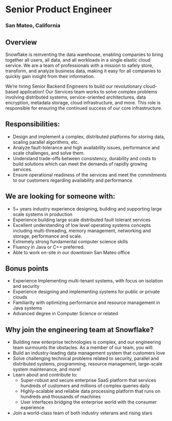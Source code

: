 # Senior Product Engineer
### San Mateo, California

## Overview
Snowflake is reinventing the data warehouse, enabling companies to bring together all users, all
data, and all workloads in a single elastic cloud service. We are a team of professionals with a
mission to safely store, transform, and analyze business data, making it easy for all companies to
quickly gain insight from their information.

We’re hiring Senior Backend Engineers​ to build our revolutionary cloud-based application! Our
Services team works to solve complex problems involving distributed systems, service-oriented
architectures, data encryption, metadata storage, cloud infrastructure, and more. This role is
responsible for ensuring the continued success of our core infrastructure.

## Responsibilities:
+ Design and implement a complex, distributed platforms for storing data, scaling parallel
algorithms, etc.
+ Analyze fault-tolerance and high availability issues, performance and scale challenges, and
solve them.
+ Understand trade-offs between consistency, durability and costs to build solutions which can
meet the demands of rapidly growing services.
+ Ensure operational readiness of the services and meet the commitments to our customers
regarding availability and performance.

## We are looking for someone with:
+ 5+ years industry experience designing, building and supporting large scale systems in
production
+ Experience building large scale distributed fault tolerant services
+ Excellent understanding of low level operating systems concepts including multi-threading,
memory management, networking and storage, performance and scale.
+ Extremely strong fundamental computer science skills
+ Fluency in Java or C++ preferred.
+ Able to work on-site in our downtown San Mateo office

## Bonus points
+ Experience Implementing multi-tenant systems, with focus on isolation and security
+ Experience designing and implementing systems for public or private clouds
+ Familiarity with optimizing performance and resource management in Java systems
+ Advanced degree in Computer Science or related

## Why join the engineering team at Snowflake?
+ Building new enterprise technologies is complex, and our engineering team surmounts the
obstacles. As a member of our team, you will:
+ Build an industry-leading data management system that customers love
+ Solve challenging technical problems related to security, parallel and distributed systems,
programming, resource management, large-scale system maintenance, and more!
+ Learn about and contribute to:
  + Super-robust and secure enterprise SaaS platform that services hundreds of
customers and millions of complex queries daily
  + Highly-scalable and reliable data processing platform that runs on hundreds and
thousands of machines
  + User interfaces bridging the enterprise world with the consumer experience
+ Join a world-class team of both industry veterans and rising stars
